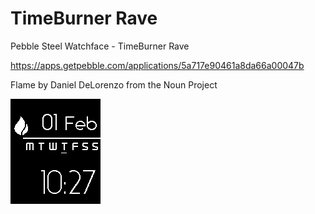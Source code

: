 # TimeBurner Rave
Pebble Steel Watchface - TimeBurner Rave

https://apps.getpebble.com/applications/5a717e90461a8da66a00047b

Flame by Daniel DeLorenzo from the Noun Project

![ScreenShot](/resources/images/screenshot.png)
